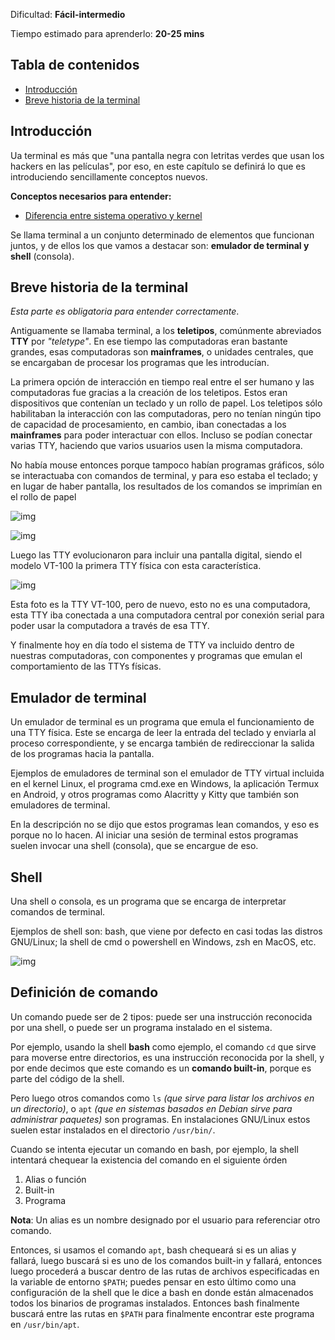 Dificultad: **Fácil-intermedio**

Tiempo estimado para aprenderlo: **20-25 mins**
## Tabla de contenidos
- [Introducción](#introducción)
- [Breve historia de la terminal](#breve-historia-de-la-terminal)
## Introducción

Ua terminal es más que "una pantalla negra con letritas verdes que usan los hackers en las películas", por eso, en este capítulo se definirá lo que es introduciendo sencillamente conceptos nuevos.

**Conceptos necesarios para entender:**
- [Diferencia entre sistema operativo y kernel](sys1.html)

Se llama terminal a un conjunto determinado de elementos que funcionan juntos, y de ellos los que vamos a destacar son: **emulador de terminal y shell** (consola).

## Breve historia de la terminal

*Esta parte es obligatoria para entender correctamente*. 

Antiguamente se llamaba terminal, a los **teletipos**, comúnmente abreviados **TTY** por *"teletype"*. En ese tiempo las computadoras eran bastante grandes, esas computadoras son **mainframes**, o unidades centrales, que se encargaban de procesar los programas que les introducían.

La primera opción de interacción en tiempo real entre el ser humano y las computadoras fue gracias a la creación de los teletipos. Estos eran dispositivos que contenían un teclado y un rollo de papel. Los teletipos sólo habilitaban la interacción con las computadoras, pero no tenían ningún tipo de capacidad de procesamiento, en cambio, iban conectadas a los **mainframes** para poder interactuar con ellos. Incluso se podían conectar varias TTY, haciendo que varios usuarios usen la misma computadora.

No había mouse entonces porque tampoco habían programas gráficos, sólo se interactuaba con comandos de terminal, y para eso estaba el teclado; y en lugar de haber pantalla, los resultados de los comandos se imprimían en el rollo de papel

![img](https://upload.wikimedia.org/wikipedia/commons/thumb/d/df/ASR-33_at_CHM.agr.jpg/440px-ASR-33_at_CHM.agr.jpg)

![img](https://i.ytimg.com/vi/2XLZ4Z8LpEE/maxresdefault.jpg)

Luego las TTY evolucionaron para incluir una pantalla digital, siendo el modelo VT-100 la primera TTY física con esta característica.

![img](https://upload.wikimedia.org/wikipedia/commons/thumb/9/99/DEC_VT100_terminal.jpg/1200px-DEC_VT100_terminal.jpg)

Esta foto es la TTY VT-100, pero de nuevo, esto no es una computadora, esta TTY iba conectada a una computadora central por conexión serial para poder usar la computadora a través de esa TTY.

Y finalmente hoy en día todo el sistema de TTY va incluido dentro de nuestras computadoras, con componentes y programas que emulan el comportamiento de las TTYs físicas.
## Emulador de terminal

Un emulador de terminal es un programa que emula el funcionamiento de una TTY física. Este se encarga de leer la entrada del teclado y enviarla al proceso correspondiente, y se encarga también de redireccionar la salida de los programas hacia la pantalla.

Ejemplos de emuladores de terminal son el emulador de TTY virtual incluida en el kernel Linux, el programa cmd.exe en Windows, la aplicación Termux en Android, y otros programas como Alacritty y Kitty que también son emuladores de terminal.

En la descripción no se dijo que estos programas lean comandos, y eso es porque no lo hacen. Al iniciar una sesión de terminal estos programas suelen invocar una shell (consola), que se encargue de eso.

## Shell

Una shell o consola, es un programa que se encarga de interpretar comandos de terminal.

Ejemplos de shell son: bash, que viene por defecto en casi todas las distros GNU/Linux; la shell de cmd o powershell en Windows, zsh en MacOS, etc.

![img](https://miro.medium.com/v2/resize:fit:1400/1*GugKOJXJTFqpag3HwtdsJw.jpeg)

## Definición de comando

Un comando puede ser de 2 tipos: puede ser una instrucción reconocida por una shell, o puede ser un programa instalado en el sistema.

Por ejemplo, usando la shell **bash** como ejemplo, el comando `cd` que sirve para moverse entre directorios, es una instrucción reconocida por la shell, y por ende decimos que este comando es un **comando built-in**, porque es parte del código de la shell.

Pero luego otros comandos como `ls` *(que sirve para listar los archivos en un directorio)*, o `apt` *(que en sistemas basados en Debian sirve para administrar paquetes)* son programas. En instalaciones GNU/Linux estos suelen estar instalados en el directorio  `/usr/bin/`.

Cuando se intenta ejecutar un comando en bash, por ejemplo, la shell intentará chequear la existencia del comando en el siguiente órden
1. Alias o función
2. Built-in
3. Programa

**Nota**: Un alias es un nombre designado por el usuario para referenciar otro comando.

Entonces, si usamos el comando `apt`, bash chequeará si es un alias y fallará, luego buscará si es uno de los comandos built-in y fallará, entonces luego procederá a buscar dentro de las rutas de archivos especificadas en la variable de entorno `$PATH`; puedes pensar en esto último como una configuración de la shell que le dice a bash en donde están almacenados todos los binarios de programas instalados. Entonces bash finalmente buscará entre las rutas en `$PATH` para finalmente encontrar este programa en `/usr/bin/apt`.

